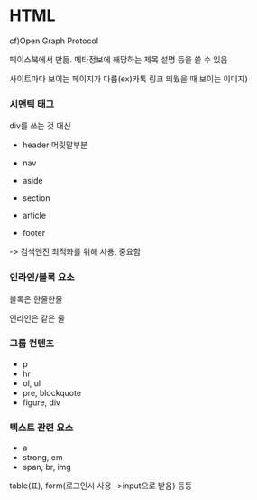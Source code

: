 # HTML

cf)Open Graph Protocol

페이스북에서 만듦. 메타정보에 해당하는 제목 설명 등을 쓸 수 있음

사이트마다 보이는 페이지가 다름(ex)카톡 링크 띄웠을 때 보이는 이미지)

### 시맨틱 태그

div를 쓰는 것 대신

- header:머릿말부분

- nav

- aside

- section

- article

- footer

-> 검색엔진 최적화를 위해 사용, 중요함



### 인라인/블록 요소

블록은 한줄한줄

인라인은 같은 줄



### 그룹 컨텐츠

- p
- hr
- ol, ul
- pre, blockquote
- figure, div



### 텍스트 관련 요소

- a
- strong, em
- span, br, img



table(표), form(로그인시 사용 ->input으로 받음) 등등